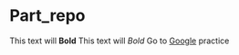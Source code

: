 # Part_repo
This text will **Bold**
This text will *Bold*
Go to [Google](https://www.google.com.pk)
practice
